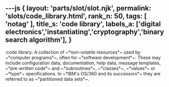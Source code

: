 ---js
{
  layout: 'parts/slot/slot.njk',
  permalink: 'slots/code_library.html',
  rank_n: 50,
  tags: [ 'notag' ],
  title_s: 'code library',
  labels_a: ['digital electronics','instantiating','cryptography','binary search algorithm'],
}
---
:code library:
A collection of ~°non-volatile resources°~ used by ~°computer programs°~, often for ~°software development°~. These may include configuration data, documentation, help data, message templates, ~°pre-written code°~ and ~°subroutines°~, ~°classes°~, ~°values°~ or ~°type°~ specifications. In ~°IBM's OS/360 and its successors°~ they are referred to as ~°partitioned data sets°~.
